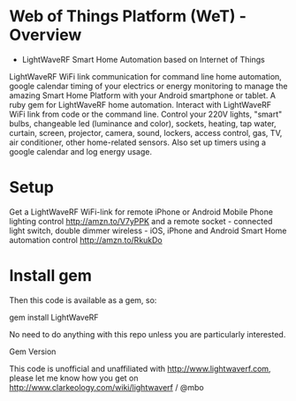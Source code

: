 # Web of Things Platform (WeT) - Overview
* LightWaveRF Smart Home Automation based on Internet of Things 

LightWaveRF WiFi link communication for command line home automation, google calendar timing of your electrics or energy monitoring to manage the amazing Smart Home Platform with your Android smartphone or tablet. A ruby gem for LightWaveRF home automation. Interact with LightWaveRF WiFi link from code or the command line. Control your 220V lights, "smart" bulbs, changeable led (luminance and color), sockets, heating, tap water, curtain, screen, projector, camera, sound, lockers, access control, gas, TV, air conditioner, other home-related sensors. Also set up timers using a google calendar and log energy usage.

# Setup
Get a LightWaveRF WiFi-link for remote iPhone or Android Mobile Phone lighting control http://amzn.to/V7yPPK and a remote socket - connected light switch, double dimmer wireless - iOS, iPhone and Android Smart Home automation control http://amzn.to/RkukDo

# Install gem
Then this code is available as a gem, so:

gem install LightWaveRF

No need to do anything with this repo unless you are particularly interested.

Gem Version

This code is unofficial and unaffiliated with http://www.lightwaverf.com, please let me know how you get on http://www.clarkeology.com/wiki/lightwaverf / @mbo

